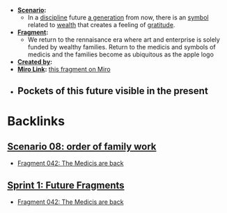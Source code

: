 - **[Scenario](<Scenario.md>):** 
    - In a [discipline](<discipline.md>) future [a generation](<a generation.md>) from now, there is an [symbol](<symbol.md>) related to [wealth](<wealth.md>) that creates a feeling of [gratitude](<gratitude.md>).
- **[Fragment](<Fragment.md>):** 
    - We return to the rennaisance era where art and enterprise is solely funded by wealthy families. Return to the medicis and symbols of medicis and the families become as ubiquitous as the apple logo
- **[Created by](<Created by.md>):** 
- **[Miro Link](<Miro Link.md>):** [this fragment on Miro](https://miro.com/app/board/o9J_kpEmVVk=/?moveToWidget=3074457348886676849&cot=11)
- **Pockets of this future visible in the present**
    - 

# Backlinks
## [Scenario 08: order of family work](<Scenario 08: order of family work.md>)
- [Fragment 042: The Medicis are back](<Fragment 042: The Medicis are back.md>)

## [Sprint 1: Future Fragments](<Sprint 1: Future Fragments.md>)
- [Fragment 042: The Medicis are back](<Fragment 042: The Medicis are back.md>)

